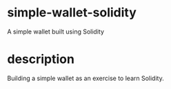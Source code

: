 # simple-wallet-solidity

A simple wallet built using Solidity

# description

Building a simple wallet as an exercise to learn Solidity.

